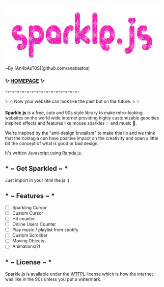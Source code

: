 <a href="htttp://anabastos.github.io/sparklejs">
    <img style="vertical-align: top;" src="logo.gif" alt="logo" height="200px">
</a>
~By [An4bAsT0S](github.com/anabastos)

###  :sparkles: [HOMEPAGE](http://anabastos.me/sparklejs) :sparkles:

-=-=-=-=-=-=-=-=-=-=-=-=-=-=-=-


:sparkles: :star: Now your website can look like the past but on the future. :star: :sparkles:

**Sparkle.js** is a free, cute and 90s style library to make retro-looking websites on the world wide internet providing highly customizable geocities inspired effects and features like mouse sparkles :sparkles: and music :musical_note:.

We're inspired by the "anti-design brutalism" to make this lib and we think that the nostagia can have positive impact on the creativity and open a little bit the concept of what is good or bad design.

It's written Javascript using [Ramda.js](http://ramdajs.com/).

## * ~ Get Sparkled ~ *

Just import in your html the js :)

## * ~ Features ~ *

- [ ] Sparkling Cursor
- [ ] Custom Cursor
- [ ] Hit counter
- [ ] Online Users Counter
- [ ] Play music / playlist from spotify
- [ ] Custom Scrollbar
- [ ] Moving Objects
- [ ] Animations(?)

## * ~ License ~ *

Sparkle.js is available under the [WTFPL](http://www.wtfpl.net/) license which is how the internet was like in the 90s unless you put a watermark.
